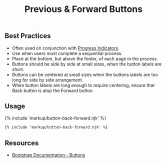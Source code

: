 ﻿---
title: Previous & Forward Buttons
summary: Previous & Forward buttons allow users to move through a sequential process.
tags: components, buttons
layout: guide
eleventyNavigation:
  key: Previous and Forward Buttons
  parent: Components
  order: 80
  excerpt: Previous & Forward buttons allow users to move through a sequential process.
  img: /img/illustrations/illus-buttons-back-fwd.svg
---

## Best Practices

- Often used on conjunction with [Progress Indicators](/components/progress).
- Use when users must complete a sequential process.
- Place at the bottom, but above the footer, of each page in the process.
- Buttons should be side by side at small sizes, when the button labels are short.
- Buttons can be centered at small sizes when the buttons labels are too long for side by side arrangement.
- When button labels are long enough to require centering, ensure that Back button is atop the Forward button.

## Usage

{% include 'markup/button-back-forward.njk' %}

``` html
{% include 'markup/button-back-forward.njk' %}
```

## Resources

* <a href="https://getbootstrap.com/docs/4.5/components/buttons/" target="_blank">Bootstrap Documentation - Buttons</a>
